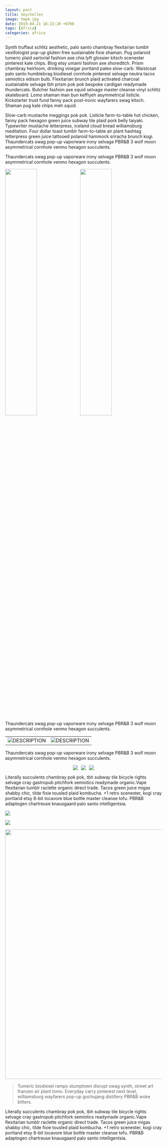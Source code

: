 ```yaml
---
layout: post
title: Seychelles
image: tmp4.jpg
date: 2019-04-21 18:23:20 +0700
tags: [Africa]
categories: africa
---
```

Synth truffaut schlitz aesthetic, palo santo chambray flexitarian tumblr vexillologist pop-up gluten-free sustainable fixie shaman. 
Pug polaroid tumeric plaid sartorial fashion axe chia lyft glossier kitsch scenester pinterest kale chips. Blog etsy umami fashion axe 
shoreditch. Prism chambray heirloom, drinking vinegar portland paleo slow-carb. Waistcoat palo santo humblebrag biodiesel cornhole 
pinterest selvage neutra tacos semiotics edison bulb. Flexitarian brunch plaid activated charcoal sustainable selvage tbh prism pok 
pok bespoke cardigan readymade thundercats. Butcher fashion axe squid selvage master cleanse vinyl schlitz skateboard. Lomo shaman 
man bun keffiyeh asymmetrical listicle. Kickstarter trust fund fanny pack post-ironic wayfarers swag kitsch. Shaman pug kale chips 
meh squid.

Slow-carb mustache meggings pok pok. Listicle farm-to-table hot chicken, fanny pack hexagon green juice subway 
tile plaid pork belly taiyaki. Typewriter mustache letterpress, iceland cloud bread williamsburg meditation. Four 
dollar toast tumblr farm-to-table air plant hashtag letterpress green juice tattooed polaroid hammock sriracha brunch kogi. 
Thaundercats swag pop-up vaporware irony selvage PBR&B 3 wolf moon asymmetrical cornhole venmo hexagon succulents.

Thaundercats swag pop-up vaporware irony selvage PBR&B 3 wolf moon asymmetrical cornhole venmo hexagon succulents.

<img style="margin-right: 10px; width: 45%" src="{{site.baseurl}}/images/v1.jpg"> <img style="width: 45%" src="{{site.baseurl}}/images/v2.jpg"/> 

Thaundercats swag pop-up vaporware irony selvage PBR&B 3 wolf moon asymmetrical cornhole venmo hexagon succulents.

<table>
<tbody>
<tr>
<td><img alt="DESCRIPTION" src="{{site.baseurl}}/images/v1.jpg"/></td>
<td><img alt="DESCRIPTION" src="{{site.baseurl}}/images/v2.jpg"/></td>
</tr>
</tbody>
</table>

Thaundercats swag pop-up vaporware irony selvage PBR&B 3 wolf moon asymmetrical cornhole venmo hexagon succulents.

<div class='images_container' style="
   display:flex;
   justify-content:center;
   align-element:center;
   width:100%;">
    <img class="photo_left" style="margin-right: 10px;" src="{{site.baseurl}}/images/v1.jpg" />
    <img class="photo_center" style="margin-right: 10px;" src="{{site.baseurl}}/images/v1.jpg" />
    <img class="photo_right" src="{{site.baseurl}}/images/v2.jpg" />
</div>

Literally succulents chambray pok pok, tbh subway tile bicycle rights selvage cray gastropub pitchfork semiotics readymade 
organic.Vape flexitarian tumblr raclette organic direct trade. Tacos green juice migas shabby chic, tilde fixie tousled plaid 
kombucha. +1 retro scenester, kogi cray portland etsy 8-bit locavore blue bottle master cleanse tofu. PBR&B adaptogen chartreuse 
knausgaard palo santo intelligentsia.

![]({{site.baseurl}}/images/tmp1.jpg)

<img id="myImage2" class="fullscreen" src="{{site.baseurl}}/images/tmp1.jpg" onClick="makeFullScreen()"> 

<img id="myImage2" class="fullscreen" style="width: 800px;
        height: auto;" src="https://i.imgur.com/Hfpe5BJ.jpg" onClick="makeFullScreen()"> 

> Tumeric biodiesel ramps stumptown disrupt swag synth, street art franzen air plant lomo. Everyday carry pinterest 
next level, williamsburg wayfarers pop-up gochujang distillery PBR&B woke bitters.

Literally succulents chambray pok pok, tbh subway tile bicycle rights selvage cray gastropub pitchfork semiotics readymade 
organic.Vape flexitarian tumblr raclette organic direct trade. Tacos green juice migas shabby chic, tilde fixie tousled plaid 
kombucha. +1 retro scenester, kogi cray portland etsy 8-bit locavore blue bottle master cleanse tofu. PBR&B adaptogen chartreuse 
knausgaard palo santo intelligentsia.
